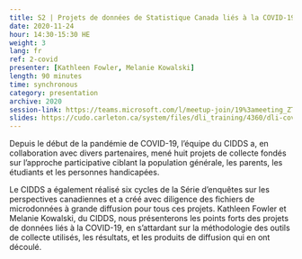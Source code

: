 ```yaml
---
title: S2 | Projets de données de Statistique Canada liés à la COVID-19
date: 2020-11-24
hour: 14:30-15:30 HE
weight: 3
lang: fr
ref: 2-covid
presenter: [Kathleen Fowler, Melanie Kowalski]
length: 90 minutes
time: synchronous
category: presentation
archive: 2020
session-link: https://teams.microsoft.com/l/meetup-join/19%3ameeting_ZTM4NzM5YTUtZDIyMi00OTkwLWI1YTYtMjk0OWRlZjliMWU3%40thread.v2/0?context=%7b%22Tid%22%3a%22258f1f99-ee3d-42c7-bfc5-7af1b2343e02%22%2c%22Oid%22%3a%22453f2523-0463-455c-94fd-041235866d35%22%7d
slides: https://cudo.carleton.ca/system/files/dli_training/4360/dli-covid-presentationf.pptx
---
```

Depuis le début de la pandémie de COVID-19, l’équipe du CIDDS a, en collaboration avec divers partenaires, mené huit projets de collecte fondés sur l’approche participative ciblant la population générale, les parents, les étudiants et les personnes handicapées. <!--more-->

Le CIDDS a également réalisé six cycles de la Série d’enquêtes sur les perspectives canadiennes et a créé avec diligence des fichiers de microdonnées à grande diffusion pour tous ces projets. Kathleen Fowler et Melanie Kowalski, du CIDDS, nous présenterons les points forts des projets de données liés à la COVID-19, en s’attardant sur la méthodologie des outils de collecte utilisés, les résultats, et les produits de diffusion qui en ont découlé.
